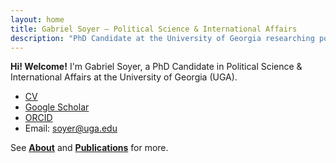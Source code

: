 ```yaml
---
layout: home
title: Gabriel Soyer – Political Science & International Affairs
description: "PhD Candidate at the University of Georgia researching political economic and environmnental politics in Brazil."
---
```




**Hi! Welcome!** I'm Gabriel Soyer, a PhD Candidate in Political Science & International Affairs at the University of Georgia (UGA). 


- [CV](/assets/cv/cv.pdf)  
- [Google Scholar](https://scholar.google.com/citations?user=YF_cAGQAAAAJ&hl=pt-BR)  
- [ORCID](https://orcid.org/0000-0002-1700-242X)  
- Email: soyer@uga.edu


See **[About](/about/)** and **[Publications](/publications/)** for more.

